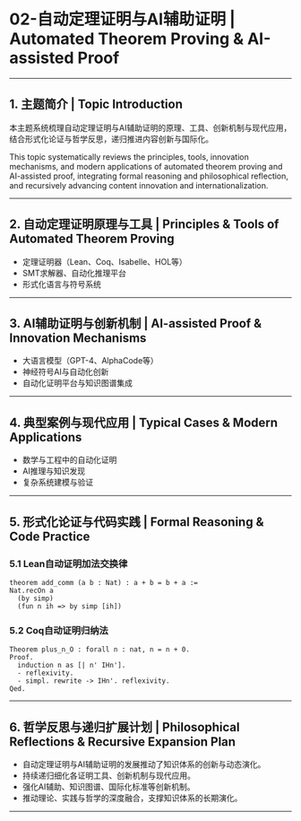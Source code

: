 # 02-自动定理证明与AI辅助证明 | Automated Theorem Proving & AI-assisted Proof

---

## 1. 主题简介 | Topic Introduction

本主题系统梳理自动定理证明与AI辅助证明的原理、工具、创新机制与现代应用，结合形式化论证与哲学反思，递归推进内容创新与国际化。

This topic systematically reviews the principles, tools, innovation mechanisms, and modern applications of automated theorem proving and AI-assisted proof, integrating formal reasoning and philosophical reflection, and recursively advancing content innovation and internationalization.

---

## 2. 自动定理证明原理与工具 | Principles & Tools of Automated Theorem Proving

- 定理证明器（Lean、Coq、Isabelle、HOL等）
- SMT求解器、自动化推理平台
- 形式化语言与符号系统

---

## 3. AI辅助证明与创新机制 | AI-assisted Proof & Innovation Mechanisms

- 大语言模型（GPT-4、AlphaCode等）
- 神经符号AI与自动化创新
- 自动化证明平台与知识图谱集成

---

## 4. 典型案例与现代应用 | Typical Cases & Modern Applications

- 数学与工程中的自动化证明
- AI推理与知识发现
- 复杂系统建模与验证

---

## 5. 形式化论证与代码实践 | Formal Reasoning & Code Practice

### 5.1 Lean自动证明加法交换律

```lean
theorem add_comm (a b : Nat) : a + b = b + a :=
Nat.recOn a
  (by simp)
  (fun n ih => by simp [ih])
```

### 5.2 Coq自动证明归纳法

```coq
Theorem plus_n_O : forall n : nat, n = n + 0.
Proof.
  induction n as [| n' IHn']. 
  - reflexivity.
  - simpl. rewrite -> IHn'. reflexivity.
Qed.
```

---

## 6. 哲学反思与递归扩展计划 | Philosophical Reflections & Recursive Expansion Plan

- 自动定理证明与AI辅助证明的发展推动了知识体系的创新与动态演化。
- 持续递归细化各证明工具、创新机制与现代应用。
- 强化AI辅助、知识图谱、国际化标准等创新机制。
- 推动理论、实践与哲学的深度融合，支撑知识体系的长期演化。

---
